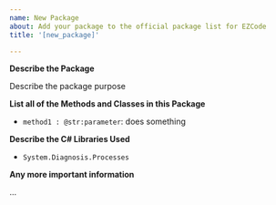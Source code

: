 ```yaml
---
name: New Package
about: Add your package to the official package list for EZCode
title: '[new_package]'

---
```


**Describe the Package**

Describe the package purpose

**List all of the Methods and Classes in this Package**

- `method1 : @str:parameter`: does something

**Describe the C# Libraries Used**

- `System.Diagnosis.Processes`

**Any more important information**

...